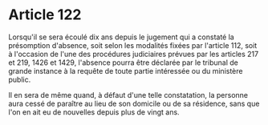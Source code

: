 # Article 122

Lorsqu'il se sera écoulé dix ans depuis le jugement qui a constaté la présomption d'absence, soit selon les modalités fixées par l'article 112, soit à l'occasion de l'une des procédures judiciaires prévues par les articles 217 et 219, 1426 et 1429, l'absence pourra être déclarée par le tribunal de grande instance à la requête de toute partie intéressée ou du ministère public.

Il en sera de même quand, à défaut d'une telle constatation, la personne aura cessé de paraître au lieu de son domicile ou de sa résidence, sans que l'on en ait eu de nouvelles depuis plus de vingt ans.
